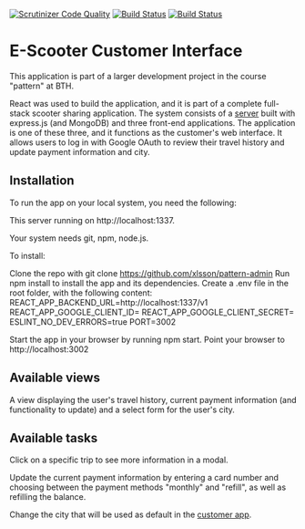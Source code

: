 [![Scrutinizer Code Quality](https://scrutinizer-ci.com/g/richardstg/bike-customer-client/badges/quality-score.png?b=main)](https://scrutinizer-ci.com/g/richardstg/bike-customer-client/?branch=main)
[![Build Status](https://scrutinizer-ci.com/g/richardstg/bike-customer-client/badges/build.png?b=main)](https://scrutinizer-ci.com/g/richardstg/bike-customer-client/build-status/main)
[![Build Status](https://app.travis-ci.com/richardstg/bike-customer-client.svg?branch=main)](https://app.travis-ci.com/richardstg/bike-customer-client)

# E-Scooter Customer Interface

This application is part of a larger development project in the course "pattern" at BTH.

React was used to build the application, and it is part of a complete full-stack scooter sharing application. The system consists of a [server](https://github.com/wadholm/pattern-backend) built with express.js (and MongoDB) and three front-end applications. The application is one of these three, and it functions as the customer's web interface. It allows users to log in with Google OAuth to review their travel history and update payment information and city.

## Installation

To run the app on your local system, you need the following:

This server running on http://localhost:1337.

Your system needs git, npm, node.js.

To install:

Clone the repo with git clone https://github.com/xlsson/pattern-admin
Run npm install to install the app and its dependencies.
Create a .env file in the root folder, with the following content:
REACT_APP_BACKEND_URL=http://localhost:1337/v1
REACT_APP_GOOGLE_CLIENT_ID=<needs to be created>
REACT_APP_GOOGLE_CLIENT_SECRET=<needs to be created>
ESLINT_NO_DEV_ERRORS=true
PORT=3002

Start the app in your browser by running npm start.
Point your browser to http://localhost:3002

## Available views

A view displaying the user's travel history, current payment information (and functionality to update) and a select form for the user's city.

## Available tasks

Click on a specific trip to see more information in a modal.

Update the current payment information by entering a card number and choosing between the payment methods "monthly" and "refill", as well as refilling the balance.

Change the city that will be used as default in the [customer app](https://github.com/richardstg/bike-customer-app).
